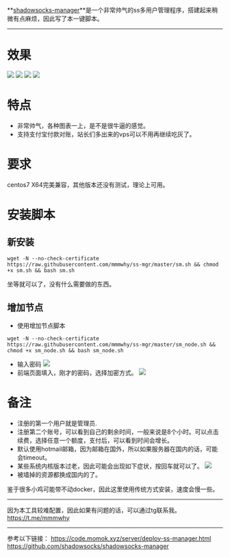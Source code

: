 **[shadowsocks-manager](https://github.com/shadowsocks/shadowsocks-manager)**是一个非常帅气的ss多用户管理程序，搭建起来稍微有点麻烦，因此写了本一键脚本。

---

# 效果

![](http://cdn.mmmxcc.cn/blog/20170513/135344468.png)
![](http://cdn.mmmxcc.cn/blog/20170513/135349156.png)
![](http://cdn.mmmxcc.cn/blog/20170513/135357497.png)
![](http://cdn.mmmxcc.cn/blog/20170513/140400232.png)

# 特点
- 非常帅气，各种图表一上，是不是很牛逼的感觉。
- 支持支付宝付款对账，站长们多出来的vps可以不用再继续吃灰了。

# 要求
centos7 X64完美兼容，其他版本还没有测试，理论上可用。
# 安装脚本

## 新安装
```
wget -N --no-check-certificate https://raw.githubusercontent.com/mmmwhy/ss-mgr/master/sm.sh && chmod +x sm.sh && bash sm.sh
```
坐等就可以了，没有什么需要做的东西。
## 增加节点
- 使用增加节点脚本
```
wget -N --no-check-certificate https://raw.githubusercontent.com/mmmwhy/ss-mgr/master/sm_node.sh && chmod +x sm_node.sh && bash sm_node.sh
```

- 输入密码
![](http://cdn.mmmxcc.cn/blog/20170514/135830856.png)
- 前端页面填入，刚才的密码，选择加密方式。
![](http://cdn.mmmxcc.cn/blog/20170514/140131877.png)

# 备注
- 注册的第一个用户就是管理员.
- 注册第二个账号，可以看到自己的剩余时间，一般来说是8个小时。可以点击续费，选择任意一个额度，支付后，可以看到时间会增长。
- 默认使用hotmail邮箱，因为邮箱在国外，所以如果服务器在国内的话，可能会timeout。
- 某些系统内核版本过老，因此可能会出现如下症状，按回车就可以了。
![](http://cdn.mmmxcc.cn/blog/20170513/135239354.png)
- 被墙掉的资源都换成国内的了。

鉴于很多小鸡可能带不动docker，因此这里使用传统方式安装，速度会慢一些。

---
因为本工具较难配置，因此如果有问题的话，可以通过tg联系我。https://t.me/mmmwhy

---
参考以下链接：
https://code.momok.xyz/server/deploy-ss-manager.html
https://github.com/shadowsocks/shadowsocks-manager
